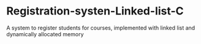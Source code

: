 # Registration-systen-Linked-list-C
A system to register students for courses, implemented with linked list and dynamically allocated memory 
